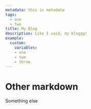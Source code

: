 ```yaml
---
metadata: this is metadata
tags:
  - one
  - two
title: My Blog
description: Like I said, my bloggg!
example:
  custom:
    variables:
    - one
    - two
    - three
---
```


# Other markdown

Something else
